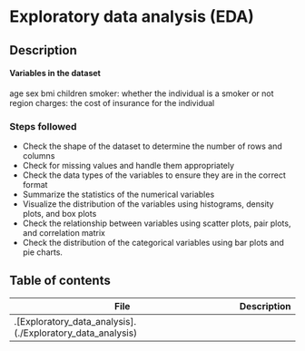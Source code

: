 #  Exploratory data analysis (EDA)

## Description

#### Variables in the dataset

age
sex
bmi
children
smoker: whether the individual is a smoker or not
region
charges: the cost of insurance for the individual

### Steps followed

* Check the shape of the dataset to determine the number of rows and columns
* Check for missing values and handle them appropriately
* Check the data types of the variables to ensure they are in the correct format
* Summarize the statistics of the numerical variables
* Visualize the distribution of the variables using histograms, density plots, and box plots
* Check the relationship between variables using scatter plots, pair plots, and correlation matrix
* Check the distribution of the categorical variables using bar plots and pie charts.

## Table of contents
File | Description
----------- | -----------
.[Exploratory_data_analysis].(./Exploratory_data_analysis) | 
